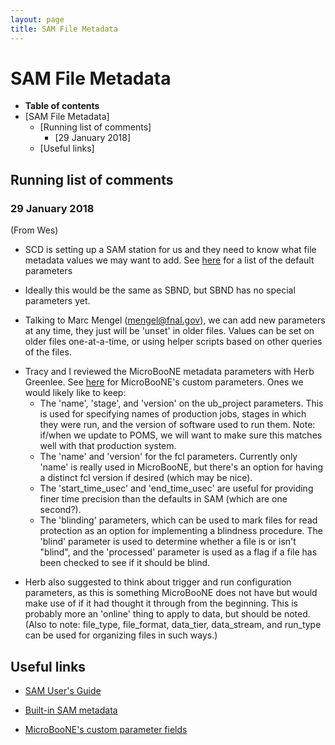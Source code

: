 ```yaml
---
layout: page
title: SAM File Metadata
---
```




SAM File Metadata
======================================================

-   **Table of contents**
-   [SAM File Metadata]
    -   [Running list of comments]
        -   [29 January 2018]
    -   [Useful links]



Running list of comments
--------------------------------------------------------------------



### 29 January 2018

(From Wes)

-   SCD is setting up a SAM station for us and they need to know what
    file metadata values we may want to add. See
    [here](https://cdcvs.fnal.gov/redmine/projects/sam-web/wiki/Metadata_format)
    for a list of the default parameters

<!-- -->

-   Ideally this would be the same as SBND, but SBND has no special
    parameters yet.

<!-- -->

-   Talking to Marc Mengel (<mengel@fnal.gov>), we can add new
    parameters at any time, they just will be \'unset\' in older files.
    Values can be set on older files one-at-a-time, or using helper
    scripts based on other queries of the files.

<!-- -->

-   Tracy and I reviewed the MicroBooNE metadata parameters with Herb
    Greenlee. See
    [here](http://samweb.fnal.gov:8480/sam/uboone/api/values/parameters)
    for MicroBooNE\'s custom parameters. Ones we would likely like to
    keep:
    -   The \'name\', \'stage\', and \'version\' on the ub\_project
        parameters. This is used for specifying names of production
        jobs, stages in which they were run, and the version of software
        used to run them. Note: if/when we update to POMS, we will want
        to make sure this matches well with that production system.
    -   The \'name\' and \'version\' for the fcl parameters. Currently
        only \'name\' is really used in MicroBooNE, but there\'s an
        option for having a distinct fcl version if desired (which may
        be nice).
    -   The \'start\_time\_usec\' and \'end\_time\_usec\' are useful for
        providing finer time precision than the defaults in SAM (which
        are one second?).
    -   The \'blinding\' parameters, which can be used to mark files for
        read protection as an option for implementing a blindness
        procedure. The \'blind\' parameter is used to determine whether
        a file is or isn\'t \"blind\", and the \'processed\' parameter
        is used as a flag if a file has been checked to see if it should
        be blind.

<!-- -->

-   Herb also suggested to think about trigger and run configuration
    parameters, as this is something MicroBooNE does not have but would
    make use of if it had thought it through from the beginning. This is
    probably more an \'online\' thing to apply to data, but should be
    noted. (Also to note: file\_type, file\_format, data\_tier,
    data\_stream, and run\_type can be used for organizing files in such
    ways.)



Useful links
--------------------------------------------

-   [SAM User\'s
    Guide](https://cdcvs.fnal.gov/redmine/projects/sam/wiki/User_Guide_for_SAM)

<!-- -->

-   [Built-in SAM
    metadata](https://cdcvs.fnal.gov/redmine/projects/sam-web/wiki/Metadata_format)

<!-- -->

-   [MicroBooNE\'s custom parameter
    fields](http://samweb.fnal.gov:8480/sam/uboone/api/values/parameters)
